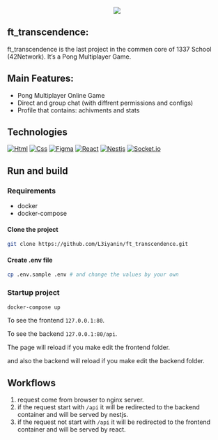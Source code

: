 <p align="center">
  <img src="https://github.com/L3iyanin/ft_transcendence/blob/2-kirwa-init-project/readme/images/logo.svg" />
</p>

## ft_transcendence:
ft_transcendence is the last project in the commen core of 1337 School (42Network).
It’s a Pong Multiplayer Game.

## Main Features:
- Pong Multiplayer Online Game
- Direct and group chat (with diffrent permissions and configs)
- Profile that contains: achivments and stats

## Technologies
[![Html](https://img.shields.io/badge/Html-20232A?style=flat&logo=html5&logoColor=E44D26&link=https://github.com/arihant-jain-09)](https://github.com/L3iyanin)
[![Css](https://img.shields.io/badge/Css-20232A?style=flat&logo=css3&logoColor=1572B6&link=https://github.com/arihant-jain-09)](https://github.com/L3iyanin)
[![Figma](https://img.shields.io/badge/Figma-20232A?style=flat&logo=figma&logoColor=FFFFFF&link=https://github.com/arihant-jain-09)](https://github.com/L3iyanin)
[![React](https://img.shields.io/badge/React-20232A?style=flat&logo=react&logoColor=61DAFB&link=https://github.com/arihant-jain-09)](https://github.com/L3iyanin)
[![Nestjs](https://img.shields.io/badge/Nest-20232A?style=flat&logo=nestjs&logoColor=ED2945)](https://github.com/L3iyanin)
[![Socket.io](https://img.shields.io/badge/Socket.io-20232A?style=flat&logo=socket.io&logoColor=FFF)](https://github.com/L3iyanin)

## Run and build

### Requirements
- docker
- docker-compose

#### Clone the project

```bash
git clone https://github.com/L3iyanin/ft_transcendence.git
```

#### Create .env file

```bash
cp .env.sample .env # and change the values by your own
```

### Startup project
```bash
docker-compose up
```

To see the frontend `127.0.0.1:80`.

To see the backend `127.0.0.1:80/api`.

The page will reload if you make edit the frontend folder.

and also the backend will reload if you make edit the backend folder.

## Workflows

1. request come from browser to nginx server.
2. if the request start with `/api` it will be redirected to the backend container and will be served by nestjs.
3. if the request not start with `/api` it will be redirected to the frontend container and will be served by react.
